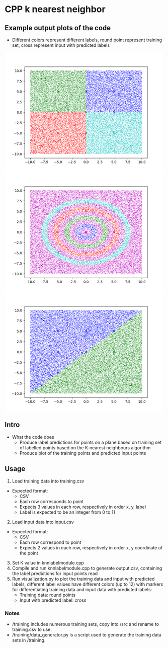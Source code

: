 # CPP k nearest neighbor
## Example output plots of the code
- Different colors represent different labels, round point represent training set, cross represent input with predicted labels

![Quadrant](https://raw.githubusercontent.com/Yulin-W/cpp-k-nearest-neighbors/main/examples/quadrant.png)
![Rings](https://raw.githubusercontent.com/Yulin-W/cpp-k-nearest-neighbors/main/examples/rings.png)
![Line y=x](https://raw.githubusercontent.com/Yulin-W/cpp-k-nearest-neighbors/main/examples/yequalsxbound.png)
## Intro
- What the code does
  - Produce label predictions for points on a plane based on training set of labelled points based on the K-nearest neighbours algorithm
  - Produce plot of the training points and predicted input points
## Usage
1. Load training data into training.csv
  - Expected format:
      - CSV
      - Each row corresponds to point
      - Expects 3 values in each row, respectively in order x, y, label
      - Label is expected to be an integer from 0 to 11
2. Load input data into input.csv
  - Expected format:
      - CSV
      - Each row correspond to point
      - Expects 2 values in each row, respectively in order x, y coordinate of the point
3. Set K value in knnlabelmodule.cpp
4. Compile and run knnlabelmodule.cpp to generate output.csv, containing the label predictions for input points read
5. Run visualization.py to plot the training data and input with predicted labels, different label values have different colors (up to 12) with markers for differentiating training data and input data with predicted labels:
   - Training data: round points
   - Input with predicted label: cross
### Notes
- /training includes numerous training sets, copy into /src and rename to training.csv to use.
- /training/data_generator.py is a script used to generate the training data sets in /training.
